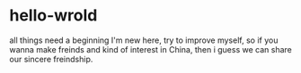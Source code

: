 # hello-wrold
all things need a beginning
I'm new here, try to improve myself, so 
if you wanna make freinds and kind of interest in China,
then i guess we can share our sincere freindship.
